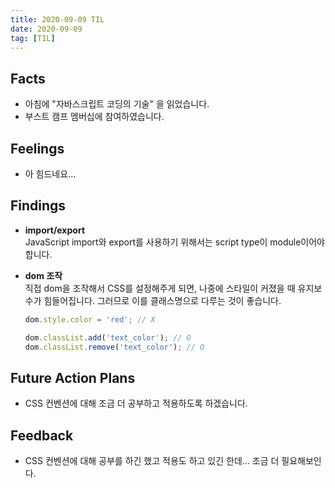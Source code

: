 ```yaml
---
title: 2020-09-09 TIL
date: 2020-09-09
tag: [TIL]
---
```


## Facts

- 아침에 "자바스크립트 코딩의 기술" 을 읽었습니다.
- 부스트 캠프 멤버십에 참여하였습니다.

## Feelings

- 아 힘드네요...

## Findings

- **import/export**  
  JavaScript import와 export를 사용하기 위해서는 script type이 module이어야 합니다.
- **dom 조작**  
  직접 dom을 조작해서 CSS를 설정해주게 되면, 나중에 스타일이 커졌을 때 유지보수가 힘들어집니다. 그러므로 이를 클래스명으로 다루는 것이 좋습니다.

    ```js
    dom.style.color = 'red'; // X

    dom.classList.add('text_color'); // O
    dom.classList.remove('text_color'); // O
    ```

## Future Action Plans

- CSS 컨벤션에 대해 조금 더 공부하고 적용하도록 하겠습니다.

## Feedback

- CSS 컨벤션에 대해 공부를 하긴 했고 적용도 하고 있긴 한데... 조금 더 필요해보인다.
